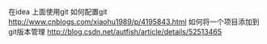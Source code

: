 在idea 上面使用git
如何配置git
http://www.cnblogs.com/xiaohu1989/p/4195843.html
如何将一个项目添加到git版本管理
http://blog.csdn.net/autfish/article/details/52513465
